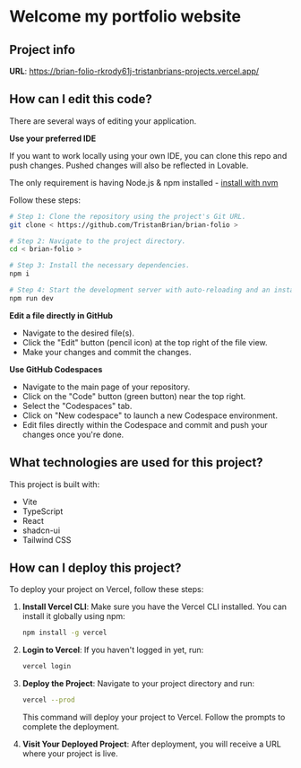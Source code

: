 # Welcome my portfolio website

## Project info

**URL**: https://brian-folio-rkrody61j-tristanbrians-projects.vercel.app/

## How can I edit this code?

There are several ways of editing your application.


**Use your preferred IDE**

If you want to work locally using your own IDE, you can clone this repo and push changes. Pushed changes will also be reflected in Lovable.

The only requirement is having Node.js & npm installed - [install with nvm](https://github.com/nvm-sh/nvm#installing-and-updating)

Follow these steps:

```sh
# Step 1: Clone the repository using the project's Git URL.
git clone < https://github.com/TristanBrian/brian-folio >

# Step 2: Navigate to the project directory.
cd < brian-folio >

# Step 3: Install the necessary dependencies.
npm i

# Step 4: Start the development server with auto-reloading and an instant preview.
npm run dev
```

**Edit a file directly in GitHub**

- Navigate to the desired file(s).
- Click the "Edit" button (pencil icon) at the top right of the file view.
- Make your changes and commit the changes.

**Use GitHub Codespaces**

- Navigate to the main page of your repository.
- Click on the "Code" button (green button) near the top right.
- Select the "Codespaces" tab.
- Click on "New codespace" to launch a new Codespace environment.
- Edit files directly within the Codespace and commit and push your changes once you're done.

## What technologies are used for this project?

This project is built with:

- Vite
- TypeScript
- React
- shadcn-ui
- Tailwind CSS

## How can I deploy this project?

To deploy your project on Vercel, follow these steps:

1. **Install Vercel CLI**:
   Make sure you have the Vercel CLI installed. You can install it globally using npm:
   ```sh
   npm install -g vercel
   ```

2. **Login to Vercel**:
   If you haven't logged in yet, run:
   ```sh
   vercel login
   ```

3. **Deploy the Project**:
   Navigate to your project directory and run:
   ```sh
   vercel --prod
   ```
   This command will deploy your project to Vercel. Follow the prompts to complete the deployment.

4. **Visit Your Deployed Project**:
   After deployment, you will receive a URL where your project is live.

